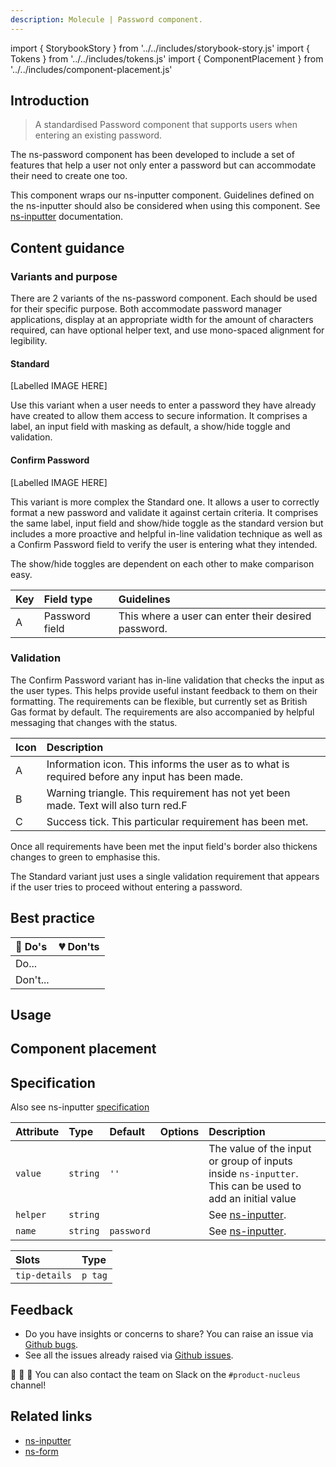```yaml
---
description: Molecule | Password component.
---
```


import { StorybookStory } from '../../includes/storybook-story.js'
import { Tokens } from '../../includes/tokens.js'
import { ComponentPlacement } from '../../includes/component-placement.js'

## Introduction

> A standardised Password component that supports users when entering an existing password.

The ns-password component has been developed to include a set of features that help a user not only enter a password but can accommodate their need to create one too.

This component wraps our ns-inputter component. Guidelines defined on the ns-inputter should also be considered when using this component. See [ns-inputter](components/ns-inputter.md) documentation.

## Content guidance

### Variants and purpose

There are 2 variants of the ns-password component. Each should be used for their specific purpose. Both accommodate password manager applications, display at an appropriate width for the amount of characters required, can have optional helper text, and use mono-spaced alignment for legibility.

#### Standard

[Labelled IMAGE HERE]

Use this variant when a user needs to enter a password they have already have created to allow them access to secure information. It comprises a label, an input field with masking as default, a show/hide toggle and validation.

#### Confirm Password

[Labelled IMAGE HERE]

This variant is more complex the Standard one. It allows a user to correctly format a new password and validate it against certain criteria. It comprises the same label, input field and show/hide toggle as the standard version but includes a more proactive and helpful in-line validation technique as well as a Confirm Password field to verify the user is entering what they intended.

The show/hide toggles are dependent on each other to make comparison easy.

| Key | Field type | Guidelines
| :--- | :--- | :--- |
| A | Password field | This where a user can enter their desired password. |


### Validation
The Confirm Password variant has in-line validation that checks the input as the user types. This helps provide useful instant feedback to them on their formatting. The requirements can be flexible, but currently set as British Gas format by default. The requirements are also accompanied by helpful messaging that changes with the status. 

| Icon | Description |
| :--- | :--- |
| A | Information icon. This informs the user as to what is required before any input has been made. |
| B | Warning triangle. This requirement has not yet been made. Text will also turn red.F |
| C | Success tick. This particular requirement has been met. |

Once all requirements have been met the input field's border also thickens changes to green to emphasise this. 

The Standard variant just uses a single validation requirement that appears if the user tries to proceed without entering a password.

## Best practice

| 💚 Do's | 💔 Don'ts |
| :--- | :--- |
| Do... |
| Don't... |



## Usage

<StorybookStory story="form-components-ns-password--standard"></StorybookStory>

## Component placement

<ComponentPlacement component="ns-password" parentComponents="ns-form,ns-fieldset"></ComponentPlacement>

## Specification

Also see ns-inputter [specification](components/ns-inputter.md#specification)

| Attribute | Type | Default | Options | Description |
| :--- | :--- | :--- | :--- | :--- |
| `value`   | `string` | `''` |  | The value of the input or group of inputs inside `ns-inputter`. This can be used to add an initial value |
| `helper` | `string` |  |  | See [ns-inputter](components/ns-inputter.md#specification). |
| `name` | `string` | `password` |  | See [ns-inputter](components/ns-inputter.md#specification). |

| Slots | Type |
| :--- | :--- |
| `tip-details` | `p tag` |

<Tokens component="password"></Tokens>

## Feedback

* Do you have insights or concerns to share? You can raise an issue via [Github bugs](https://github.com/ConnectedHomes/nucleus/issues/new?assignees=&labels=Bug&template=a--bug-report.md&title=[bug]%20[ns-password]).
* See all the issues already raised via [Github issues](https://github.com/connectedHomes/nucleus/issues?utf8=%E2%9C%93&q=is%3Aopen+is%3Aissue+label%3ABug+[ns-password]).

💩 🎉 🦄 You can also contact the team on Slack on the `#product-nucleus` channel!

## Related links

* [ns-inputter](components/ns-inputter.md)
* [ns-form](components/ns-fieldset.md)
